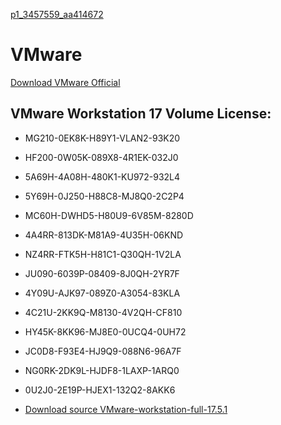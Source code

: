 [p1_3457559_aa414672](https://github.com/dolki12/vmware-crack/assets/164483412/61f8dbdf-93d1-42b8-9de2-285123e6af1a)
# VMware #

  [Download VMware Official](https://www.vmware.com/products/workstation-pro/workstation-pro-evaluation.html)

## VMware Workstation 17 Volume License: ##

  - MG210-0EK8K-H89Y1-VLAN2-93K20
  - HF200-0W05K-089X8-4R1EK-032J0
  - 5A69H-4A08H-480K1-KU972-932L4
  - 5Y69H-0J250-H88C8-MJ8Q0-2C2P4
  - MC60H-DWHD5-H80U9-6V85M-8280D
  - 4A4RR-813DK-M81A9-4U35H-06KND
  - NZ4RR-FTK5H-H81C1-Q30QH-1V2LA
  - JU090-6039P-08409-8J0QH-2YR7F
  - 4Y09U-AJK97-089Z0-A3054-83KLA
  - 4C21U-2KK9Q-M8130-4V2QH-CF810
  - HY45K-8KK96-MJ8E0-0UCQ4-0UH72
  - JC0D8-F93E4-HJ9Q9-088N6-96A7F
  - NG0RK-2DK9L-HJDF8-1LAXP-1ARQ0
  - 0U2J0-2E19P-HJEX1-132Q2-8AKK6	 

  - [Download source VMware-workstation-full-17.5.1](https://drive.google.com/uc?export=download&id=1cXFDs39gjmeuFi-w8uOiOMdhnhPyERkS)

